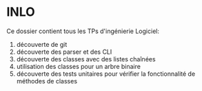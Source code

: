 # INLO

Ce dossier contient tous les TPs d'ingénierie Logiciel:
1) découverte de git
2) découverte des parser et des CLI
3) découverte des classes avec des listes chaînées
4) utilisation des classes pour un arbre binaire
5) découverte des tests unitaires pour vérifier la fonctionnalité de méthodes de classes
